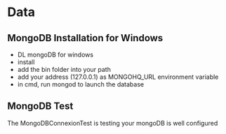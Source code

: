 Data
=====

MongoDB Installation for Windows
-------------------------------

- DL mongoDB for windows
- install
- add the bin folder into your path
- add your address (127.0.0.1) as MONGOHQ_URL environment variable
- in cmd, run mongod to launch the database


MongoDB Test
------------

The MongoDBConnexionTest is testing your mongoDB is well configured